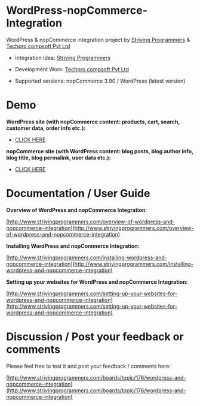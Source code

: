 # WordPress-nopCommerce-Integration
WordPress & nopCommerce integration project by [Striving Programmers](http://www.strivingprogrammers.com/) & [Techpro compsoft Pvt Ltd](http://techprocompsoft.com/)

* Integration Idea: [Striving Programmers](http://www.strivingprogrammers.com/)

* Development Work: [Techpro compsoft Pvt Ltd](http://techprocompsoft.com/)

* Supported versions: nopCommerce 3.90 / WordPress (latest version)


# Demo
**WordPress site (with nopCommerce content: products, cart, search, customer data, order info etc.):**

* [CLICK HERE](http://www.strivingprogrammers.com/demo?sp=wordpressnop)




**nopCommerce site (with WordPress content: blog posts, blog author info, blog title, blog permalink, user data etc.):**

* [CLICK HERE](http://www.strivingprogrammers.com/demo?sp=nopwordpress)




# Documentation / User Guide


**Overview of WordPress and nopCommerce Integration:**

[http://www.strivingprogrammers.com/overview-of-wordpress-and-nopcommerce-integration](http://www.strivingprogrammers.com/overview-of-wordpress-and-nopcommerce-integration)




**Installing WordPress and nopCommerce Integration:**

[http://www.strivingprogrammers.com/installing-wordpress-and-nopcommerce-integration](http://www.strivingprogrammers.com/installing-wordpress-and-nopcommerce-integration)




**Setting up your websites for WordPress and nopCommerce Integration:**

[http://www.strivingprogrammers.com/setting-up-your-websites-for-wordpress-and-nopcommerce-integration](http://www.strivingprogrammers.com/setting-up-your-websites-for-wordpress-and-nopcommerce-integration)




# Discussion / Post your feedback or comments

Please feel free to test it and post your feedback / comments here:

[http://www.strivingprogrammers.com/boards/topic/176/wordpress-and-nopcommerce-integration](http://www.strivingprogrammers.com/boards/topic/176/wordpress-and-nopcommerce-integration)

